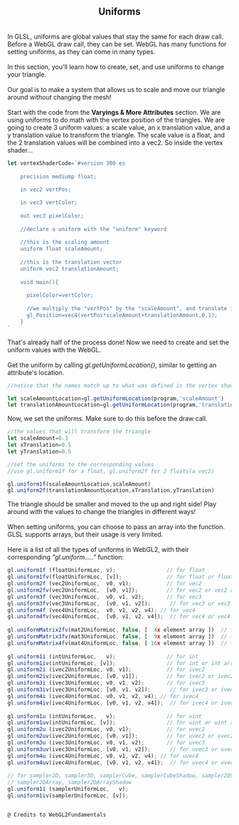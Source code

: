 ## <div align='center'>Uniforms</div>

<br>In GLSL, uniforms are global values that stay the same for each draw call. Before a WebGL draw call, they can be set. WebGL has many functions for setting uniforms, as they can come in many types.<br><br>In this section, you'll learn how to create, set, and use uniforms to change your triangle.<br><br>Our goal is to make a system that allows us to scale and move our triangle around *without* changing the mesh!<br><br>Start with the code from the **Varyings & More Attributes** section. We are using uniforms to do math with the vertex position of the triangles. We are going to create 3 uniform values: a scale value, an x translation value, and a y translation value to transform the triangle. The scale value is a float, and the 2 translation values will be combined into a vec2. So inside the vertex shader...

```js
let vertexShaderCode=`#version 300 es
    
	precision mediump float;
    
	in vec2 vertPos;

	in vec3 vertColor;
    
	out vec3 pixelColor;
    
	//declare a uniform with the "uniform" keyword
    
	//this is the scaling amount
	uniform float scaleAmount;
    
	//this is the translation vector
	uniform vec2 translationAmount;
    
	void main(){
      
  	  pixelColor=vertColor;
      
  	  //we multiply the "vertPos" by the "scaleAmount", and translate it by adding "translationAmount"
  	  gl_Position=vec4(vertPos*scaleAmount+translationAmount,0,1);
	}
`
```
That's already half of the process done! Now we need to create and set the uniform values with the WebGL.<br><br>Get the uniform by calling _gl.getUniformLocation()_, similar to getting an attribute's location.

```js
//notice that the names match up to what was defined in the vertex shader

let scaleAmountLocation=gl.getUniformLocation(program,'scaleAmount')
let translationAmountLocation=gl.getUniformLocation(program,'translationAmount')
```
Now, we set the uniforms. Make sure to do this before the draw call.
```js
//the values that will transform the triangle
let scaleAmount=0.3
let xTranslation=0.5
let yTranslation=0.5

//set the uniforms to the corresponding values
//use gl.uniform1f for a float, gl.uniform2f for 2 floats(a vec2)

gl.uniform1f(scaleAmountLocation,scaleAmount)
gl.uniform2f(translationAmountLocation,xTranslation,yTranslation)
```
The triangle should be smaller and moved to the up and right side! Play around with the values to change the triangles in different ways!<br><br>When setting uniforms, you can choose to pass an array into the function. GLSL supports arrays, but their usage is very limited.<br><br>Here is a list of all the types of uniforms in WebGL2, with their corresponding _"gl.uniform....."_ function:

```js
gl.uniform1f (floatUniformLoc, v);   			  // for float
gl.uniform1fv(floatUniformLoc, [v]); 			  // for float or float array
gl.uniform2f (vec2UniformLoc,  v0, v1);  		  // for vec2
gl.uniform2fv(vec2UniformLoc,  [v0, v1]);    	  // for vec2 or vec2 array
gl.uniform3f (vec3UniformLoc,  v0, v1, v2);  	  // for vec3
gl.uniform3fv(vec3UniformLoc,  [v0, v1, v2]);      // for vec3 or vec3 array
gl.uniform4f (vec4UniformLoc,  v0, v1, v2, v4);	// for vec4
gl.uniform4fv(vec4UniformLoc,  [v0, v1, v2, v4]);  // for vec4 or vec4 array
 
gl.uniformMatrix2fv(mat2UniformLoc, false, [  4x element array ])  // for mat2 or mat2 array
gl.uniformMatrix3fv(mat3UniformLoc, false, [  9x element array ])  // for mat3 or mat3 array
gl.uniformMatrix4fv(mat4UniformLoc, false, [ 16x element array ])  // for mat4 or mat4 array
 
gl.uniform1i (intUniformLoc,   v);   			  // for int
gl.uniform1iv(intUniformLoc, [v]);   			  // for int or int array
gl.uniform2i (ivec2UniformLoc, v0, v1);  		  // for ivec2
gl.uniform2iv(ivec2UniformLoc, [v0, v1]);    	  // for ivec2 or ivec2 array
gl.uniform3i (ivec3UniformLoc, v0, v1, v2);  	  // for ivec3
gl.uniform3iv(ivec3UniformLoc, [v0, v1, v2]);      // for ivec3 or ivec3 array
gl.uniform4i (ivec4UniformLoc, v0, v1, v2, v4);	// for ivec4
gl.uniform4iv(ivec4UniformLoc, [v0, v1, v2, v4]);  // for ivec4 or ivec4 array
 
gl.uniform1u (intUniformLoc,   v);   			  // for uint
gl.uniform1uv(intUniformLoc, [v]);   			  // for uint or uint array
gl.uniform2u (ivec2UniformLoc, v0, v1);  		  // for uvec2
gl.uniform2uv(ivec2UniformLoc, [v0, v1]);    	  // for uvec2 or uvec2 array
gl.uniform3u (ivec3UniformLoc, v0, v1, v2);  	  // for uvec3
gl.uniform3uv(ivec3UniformLoc, [v0, v1, v2]);      // for uvec3 or uvec3 array
gl.uniform4u (ivec4UniformLoc, v0, v1, v2, v4);	// for uvec4
gl.uniform4uv(ivec4UniformLoc, [v0, v1, v2, v4]);  // for uvec4 or uvec4 array
 
// for sampler2D, sampler3D, samplerCube, samplerCubeShadow, sampler2DShadow,
// sampler2DArray, sampler2DArrayShadow
gl.uniform1i (samplerUniformLoc,   v);
gl.uniform1iv(samplerUniformLoc, [v]);


@ Credits to WebGL2Fundamentals
```
